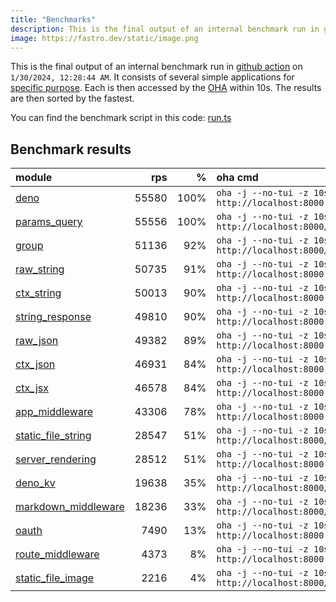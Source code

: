 ```yaml
---
title: "Benchmarks"
description: This is the final output of an internal benchmark run in github action
image: https://fastro.dev/static/image.png
---
```


This is the final output of an internal benchmark run in [github action](https://github.com/fastrodev/fastro/actions) on `1/30/2024, 12:28:44 AM`. It consists of several simple applications for [specific purpose](https://github.com/fastrodev/fastro/blob/main/deno.json). Each is then accessed by the [OHA](https://github.com/hatoo/oha) within 10s. The results are then sorted by the fastest.

You can find the benchmark script in this code: [run.ts](https://github.com/fastrodev/fastro/blob/main/bench/run.ts)

## Benchmark results


| module                                                                                               |   rps |    % | oha cmd                                                            |
| :--------------------------------------------------------------------------------------------------- | ----: | ---: | :----------------------------------------------------------------- |
| [deno](https://github.com/fastrodev/fastro/blob/main/examples/deno.ts)                               | 55580 | 100% | `oha -j --no-tui -z 10s http://localhost:8000`                     |
| [params_query](https://github.com/fastrodev/fastro/blob/main/examples/params_query.ts)               | 55556 | 100% | `oha -j --no-tui -z 10s http://localhost:8000/agus?title=lead`     |
| [group](https://github.com/fastrodev/fastro/blob/main/examples/group.ts)                             | 51136 |  92% | `oha -j --no-tui -z 10s http://localhost:8000/api/user`            |
| [raw_string](https://github.com/fastrodev/fastro/blob/main/examples/raw_string.ts)                   | 50735 |  91% | `oha -j --no-tui -z 10s http://localhost:8000`                     |
| [ctx_string](https://github.com/fastrodev/fastro/blob/main/examples/ctx_string.ts)                   | 50013 |  90% | `oha -j --no-tui -z 10s http://localhost:8000`                     |
| [string_response](https://github.com/fastrodev/fastro/blob/main/examples/string_response.ts)         | 49810 |  90% | `oha -j --no-tui -z 10s http://localhost:8000`                     |
| [raw_json](https://github.com/fastrodev/fastro/blob/main/examples/raw_json.ts)                       | 49382 |  89% | `oha -j --no-tui -z 10s http://localhost:8000`                     |
| [ctx_json](https://github.com/fastrodev/fastro/blob/main/examples/ctx_json.ts)                       | 46931 |  84% | `oha -j --no-tui -z 10s http://localhost:8000`                     |
| [ctx_jsx](https://github.com/fastrodev/fastro/blob/main/examples/ctx_jsx.tsx)                        | 46578 |  84% | `oha -j --no-tui -z 10s http://localhost:8000`                     |
| [app_middleware](https://github.com/fastrodev/fastro/blob/main/examples/app_middleware.ts)           | 43306 |  78% | `oha -j --no-tui -z 10s http://localhost:8000`                     |
| [static_file_string](https://github.com/fastrodev/fastro/blob/main/examples/static_file_string.ts)   | 28547 |  51% | `oha -j --no-tui -z 10s http://localhost:8000/static/tailwind.css` |
| [server_rendering](https://github.com/fastrodev/fastro/blob/main/examples/server_rendering.tsx)      | 28512 |  51% | `oha -j --no-tui -z 10s http://localhost:8000`                     |
| [deno_kv](https://github.com/fastrodev/fastro/blob/main/examples/deno_kv.ts)                         | 19638 |  35% | `oha -j --no-tui -z 10s http://localhost:8000/user?name=john`      |
| [markdown_middleware](https://github.com/fastrodev/fastro/blob/main/examples/markdown_middleware.ts) | 18236 |  33% | `oha -j --no-tui -z 10s http://localhost:8000/blog/hello`          |
| [oauth](https://github.com/fastrodev/fastro/blob/main/examples/oauth.ts)                             |  7490 |  13% | `oha -j --no-tui -z 10s http://localhost:8000`                     |
| [route_middleware](https://github.com/fastrodev/fastro/blob/main/examples/route_middleware.ts)       |  4373 |   8% | `oha -j --no-tui -z 10s http://localhost:8000`                     |
| [static_file_image](https://github.com/fastrodev/fastro/blob/main/examples/static_file_image.ts)     |  2216 |   4% | `oha -j --no-tui -z 10s http://localhost:8000/static/favicon.ico`  |
